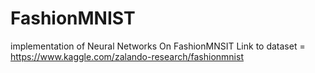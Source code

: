 # FashionMNIST
implementation of Neural Networks On FashionMNSIT
Link to dataset = https://www.kaggle.com/zalando-research/fashionmnist
